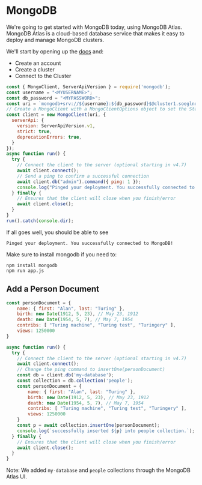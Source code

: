 # MongoDB

We're going to get started with MongoDB today, using MongoDB Atlas. MongoDB Atlas is a cloud-based database service that makes it easy to deploy and manage MongoDB clusters.  
  
We'll start by opening up the [docs](docs.atlas.mongodb.com) and:  
  * Create an account
  * Create a cluster
  * Connect to the Cluster  
 
  
```js
const { MongoClient, ServerApiVersion } = require('mongodb');
const username = "<MYUSERNAME>";
const db_password = "<MYPASSWORD>";
const uri = `mongodb+srv://${username}:${db_password}$@cluster1.soeglnr.mongodb.net/?appName=Cluster1$`;
// Create a MongoClient with a MongoClientOptions object to set the Stable API version
const client = new MongoClient(uri, {
  serverApi: {
    version: ServerApiVersion.v1,
    strict: true,
    deprecationErrors: true,
  }
});
async function run() {
  try {
    // Connect the client to the server	(optional starting in v4.7)
    await client.connect();
    // Send a ping to confirm a successful connection
    await client.db("admin").command({ ping: 1 });
    console.log("Pinged your deployment. You successfully connected to MongoDB!");
  } finally {
    // Ensures that the client will close when you finish/error
    await client.close();
  }
}
run().catch(console.dir);
```

If all goes well, you should be able to see
```
Pinged your deployment. You successfully connected to MongoDB!
```

Make sure to install mongodb if you need to:

```
npm install mongodb
npm run app.js
```

## Add a Person Document  
  
```js
const personDocument = {
    name: { first: "Alan", last: "Turing" },
    birth: new Date(1912, 5, 23), // May 23, 1912
    death: new Date(1954, 5, 7), // May 7, 1954
    contribs: [ "Turing machine", "Turing test", "Turingery" ],
    views: 1250000
}
```

```js
async function run() {
  try {
    // Connect the client to the server	(optional starting in v4.7)
    await client.connect();
    // Change the ping command to insertOne(personDocument)
    const db = client.db('my-database');
    const collection = db.collection('people');
    const personDocument = {
        name: { first: "Alan", last: "Turing" },
        birth: new Date(1912, 5, 23), // May 23, 1912
        death: new Date(1954, 5, 7), // May 7, 1954
        contribs: [ "Turing machine", "Turing test", "Turingery" ],
        views: 1250000
    }
    const p = await collection.insertOne(personDocument);
    console.log(`successfully inserted ${p} into people collection.`);
  } finally {
    // Ensures that the client will close when you finish/error
    await client.close();
  }
}
```

Note: We added `my-database` and `people` collections through the MongoDB Atlas UI.  